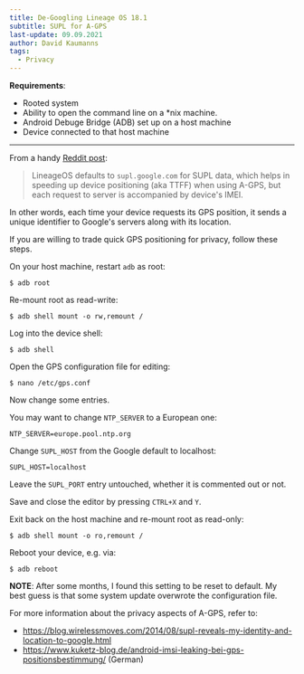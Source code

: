 ```yaml
---
title: De-Googling Lineage OS 18.1
subtitle: SUPL for A-GPS
last-update: 09.09.2021
author: David Kaumanns
tags:
  - Privacy
---
```


**Requirements**:

- Rooted system
- Ability to open the command line on a \*nix machine.
- Android Debuge Bridge (ADB) set up on a host machine
- Device connected to that host machine

---

From a handy [Reddit post](https://www.reddit.com/r/LineageOS/comments/cl5c90/degoogling_lineageos_instructions_august_2019/):

> LineageOS defaults to `supl.google.com` for SUPL data, which helps in speeding up device positioning (aka TTFF) when using A-GPS, but each request to server is accompanied by device's IMEI.

In other words, each time your device requests its GPS position, it sends a unique identifier to Google's servers along with its location.

If you are willing to trade quick GPS positioning for privacy, follow these steps.

On your host machine, restart `adb` as root:

```
$ adb root
```

Re-mount root as read-write:

```
$ adb shell mount -o rw,remount /
```

Log into the device shell:

```
$ adb shell
```

Open the GPS configuration file for editing:

```
$ nano /etc/gps.conf
```

Now change some entries.

You may want to change `NTP_SERVER` to a European one:

```
NTP_SERVER=europe.pool.ntp.org
```

Change `SUPL_HOST` from the Google default to localhost:

```
SUPL_HOST=localhost
```

Leave the `SUPL_PORT` entry untouched, whether it is commented out or not.

Save and close the editor by pressing `CTRL+X` and `Y`.

Exit back on the host machine and re-mount root as read-only:

```
$ adb shell mount -o ro,remount /
```

Reboot your device, e.g. via:

```
$ adb reboot
```

**NOTE**: After some months, I found this setting to be reset to default. My best guess is that some system update overwrote the configuration file.

For more information about the privacy aspects of A-GPS, refer to:

- <https://blog.wirelessmoves.com/2014/08/supl-reveals-my-identity-and-location-to-google.html>
- <https://www.kuketz-blog.de/android-imsi-leaking-bei-gps-positionsbestimmung/> (German)


<!--  -->
<!-- ``` -->
<!-- $ adb pull /system/etc/gps.conf -->
<!-- ``` -->
<!--  -->
<!--  -->
<!-- The edited `gps.conf` has to be copied from your host system back to `/system/etc/gps.conf`, somehow. -->
<!--  -->
<!-- *TWRP* does not seem to be able to decrypt an encrypted `/sdcard/` system storage (PIN-protected), at least through version *3.5.2* (does not accept PIN as decryption key). -->
<!-- That means it is not possible to push the file to user-writable `/sdcard/` and then use TWRP to move it under root-writable `/system/` because *TWRP* cannot read `/sdcard/`. -->
<!--  -->
<!-- ### Case 1: Device is not encrypted -->
<!--  -->
<!-- If your device is not encrypted, you can just push the file to the user-writable `/sdcard/` system storage, like so: -->
<!--  -->
<!-- ``` -->
<!-- $ adb push gps.conf /sdcard/gps.conf -->
<!-- ``` -->
<!--  -->
<!-- ... and then reboot into *TWRP* and move the file to its proper place at root-writable `/system/etc/gps.conf` via *Advanced -> File Manager*. -->
<!--  -->
<!-- ### Case 2: Device is encrypted -->
<!--  -->
<!-- If there is a user-writable section outside `/sdcard/`, you can use that to `adb push`. I could not find it. -->
<!-- So I chose these steps: -->
<!--  -->
<!-- 1. Copy `gps.conf` to external SD card. -->
<!-- 2. Put external SD card into device and reboot into *TWRP*. -->
<!-- 3. Move the file to `/system/etc/gps.conf` via *Advanced -> File Manager*. -->

